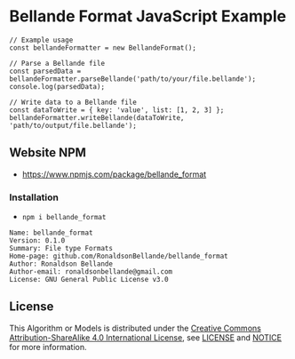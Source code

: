 # Bellande Format JavaScript Example

```
// Example usage
const bellandeFormatter = new BellandeFormat();

// Parse a Bellande file
const parsedData = bellandeFormatter.parseBellande('path/to/your/file.bellande');
console.log(parsedData);

// Write data to a Bellande file
const dataToWrite = { key: 'value', list: [1, 2, 3] };
bellandeFormatter.writeBellande(dataToWrite, 'path/to/output/file.bellande');
```

## Website NPM
- https://www.npmjs.com/package/bellande_format

### Installation
- `npm i bellande_format`


```
Name: bellande_format
Version: 0.1.0
Summary: File type Formats
Home-page: github.com/RonaldsonBellande/bellande_format
Author: Ronaldson Bellande
Author-email: ronaldsonbellande@gmail.com
License: GNU General Public License v3.0
```

## License
This Algorithm or Models is distributed under the [Creative Commons Attribution-ShareAlike 4.0 International License](http://creativecommons.org/licenses/by-sa/4.0/), see [LICENSE](https://github.com/RonaldsonBellande/bellande_format/blob/main/LICENSE) and [NOTICE](https://github.com/RonaldsonBellande/bellande_format/blob/main/LICENSE) for more information.
